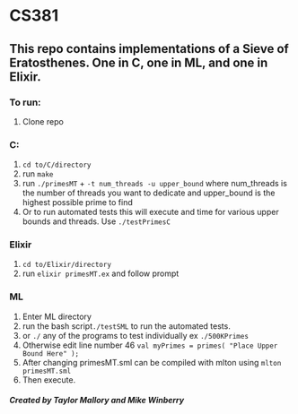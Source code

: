 # CS381
## This repo contains implementations of a Sieve of Eratosthenes. One in C, one in ML, and one in Elixir.

### To run:
1. Clone repo

### C:
1. `cd to/C/directory`
2. run `make`
3. run `./primesMT` + `-t num_threads -u upper_bound` where num_threads is the number of threads you want to dedicate and upper_bound is the highest possible prime to find
4. Or to run automated tests this will execute and time for various upper bounds and threads. Use `./testPrimesC`

### Elixir
1. `cd to/Elixir/directory`
2. run `elixir primesMT.ex` and follow prompt

### ML
1. Enter ML directory
2. run the bash script`./testSML` to run the automated tests.
3. or `./` any of the programs to test individually ex `./500KPrimes`
4. Otherwise edit line number 46 `val myPrimes = primes( "Place Upper Bound Here" );`
5. After changing primesMT.sml can be compiled with mlton using `mlton primesMT.sml`
6. Then execute. 


##### Created by Taylor Mallory and Mike Winberry


